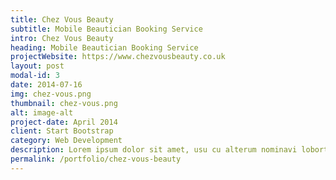 ```yaml
---
title: Chez Vous Beauty
subtitle: Mobile Beautician Booking Service
intro: Chez Vous Beauty
heading: Mobile Beautician Booking Service
projectWebsite: https://www.chezvousbeauty.co.uk
layout: post
modal-id: 3
date: 2014-07-16
img: chez-vous.png
thumbnail: chez-vous.png
alt: image-alt
project-date: April 2014
client: Start Bootstrap
category: Web Development
description: Lorem ipsum dolor sit amet, usu cu alterum nominavi lobortis. At duo novum diceret. Tantas apeirian vix et, usu sanctus postulant inciderint ut, populo diceret necessitatibus in vim. Cu eum dicam feugiat noluisse.
permalink: /portfolio/chez-vous-beauty
---
```

